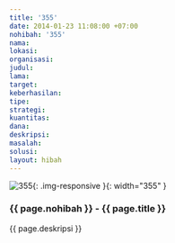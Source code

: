 ```yaml
---
title: '355'
date: 2014-01-23 11:08:00 +07:00
nohibah: '355'
nama: 
lokasi: 
organisasi: 
judul: 
lama: 
target: 
keberhasilan: 
tipe: 
strategi: 
kuantitas: 
dana: 
deskripsi: 
masalah: 
solusi: 
layout: hibah
---
```


![355](/static/img/hibahcms/355.png){: .img-responsive }{: width="355" }

### {{ page.nohibah }} - {{ page.title }}

{{ page.deskripsi }}
